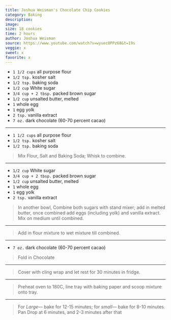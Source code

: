 ```yaml
---
title: Joshua Weisman's Chocolate Chip Cookies
category: Baking
description:
image: 
size: 18 cookies
time: 2 hours
author: Joshua Weisman
source: https://www.youtube.com/watch?v=wyuec0PPz68&t=19s
veggie: x
sweet: x
favorite: x
---
```


* `1 1/2 cups`  all purpose flour
* `1/2 tsp.` kosher salt
* `1/2 tsp.` baking soda
* `1/2 cup` White sugar
* `3/4 cup + 2 tbsp.` packed brown sugar
* `1/2 cup` unsalted butter, melted
* `1` whole egg
* `1` egg yolk
* `2 tsp.` vanilla extract
* `7 oz.` dark chocolate (60-70 percent cacao)

---

* `1 1/2 cups`  all purpose flour
* `1/2 tsp.` kosher salt
* `1/2 tsp.` baking soda

> Mix Flour, Salt and Baking Soda; Whisk to combine.

---

* `1/2 cup` White sugar
* `3/4 cup + 2 tbsp.` packed brown sugar
* `1/2 cup` unsalted butter, melted
* `1` whole egg
* `1` egg yolk
* `2 tsp.` vanilla extract 

> In another bowl, Combine both sugars with stand mixer; add in melted butter, once combined add eggs (including yolk) and vanilla extract. Mix on medium until combined. 

---

> Add in flour mixture to wet mixture till combined.

---

* `7 oz.` dark chocolate (60-70 percent cacao)

> Fold in Chocolate

---

> Cover with cling wrap and let rest for 30 minutes in fridge.

---

> Preheat oven to 180C, line tray with baking paper and scoop mixture onto tray.

---

> For *Large—* bake for 12-15 minutes; for *small—* bake for 8-10 minutes. Pan Drop at 6 minutes, and 2-3 minutes after that